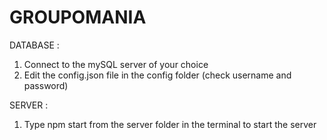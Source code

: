 # GROUPOMANIA

DATABASE :

1. Connect to the mySQL server of your choice
2. Edit the config.json file in the config folder (check username and password)

SERVER :

1. Type npm start from the server folder in the terminal to start the server
